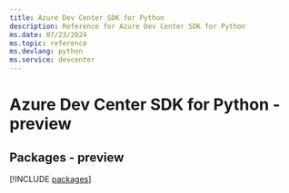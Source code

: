 ```yaml
---
title: Azure Dev Center SDK for Python
description: Reference for Azure Dev Center SDK for Python
ms.date: 07/23/2024
ms.topic: reference
ms.devlang: python
ms.service: devcenter
---
```

# Azure Dev Center SDK for Python - preview
## Packages - preview
[!INCLUDE [packages](dev-center-index.md)]